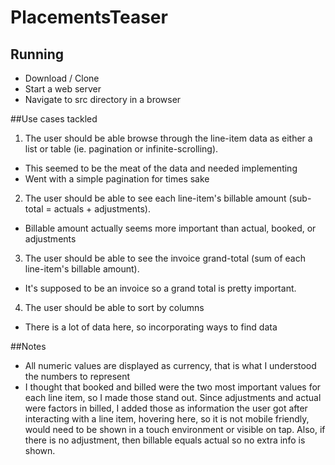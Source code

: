 # PlacementsTeaser

## Running 

* Download / Clone 
* Start a web server
* Navigate to src directory in a browser


##Use cases tackled
1. The user should be able browse through the line-item data as either a list or table (ie. pagination or infinite-scrolling).
  * This seemed to be the meat of the data and needed implementing
  * Went with a simple pagination for times sake
2. The user should be able to see each line-item's billable amount (sub-total = actuals + adjustments).
  * Billable amount actually seems more important than actual, booked, or adjustments
3. The user should be able to see the invoice grand-total (sum of each line-item's billable amount).
  * It's supposed to be an invoice so a grand total is pretty important.
4. The user should be able to sort by columns
  * There is a lot of data here, so incorporating ways to find data

##Notes

* All numeric values are displayed as currency, that is what I understood the numbers to represent
* I thought that booked and billed were the two most important values for each line item, so I made those stand out. Since adjustments and actual were factors in billed, I added those as information the user got after interacting with a line item, hovering here, so it is not mobile friendly, would need to be shown in a touch environment or visible on tap. Also, if there is no adjustment, then billable equals actual so no extra info is shown.